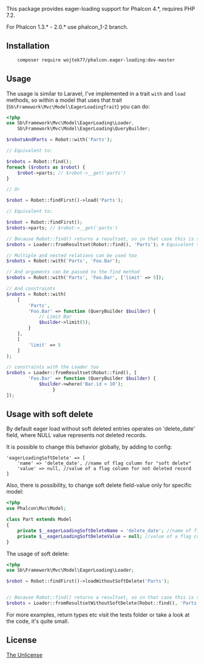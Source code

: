 This package provides eager-loading support for Phalcon 4.\*, requires PHP 7.2.

For Phalcon 1.3.* - 2.0.* use phalcon_1-2 branch.

Installation
-----

```bash
    composer require wojtek77/phalcon.eager-loading:dev-master
```

Usage
-----

The usage is similar to Laravel, I've implemented in a trait `with` and `load` methods, so within a model that uses that trait (`Sb\Framework\Mvc\Model\EagerLoadingTrait`) you can do:

```php
<?php
use Sb\Framework\Mvc\Model\EagerLoading\Loader,
	Sb\Framework\Mvc\Model\EagerLoading\QueryBuilder;

$robotsAndParts = Robot::with('Parts');

// Equivalent to:

$robots = Robot::find();
foreach ($robots as $robot) {
	$robot->parts; // $robot->__get('parts')
}

// Or

$robot = Robot::findFirst()->load('Parts');

// Equivalent to:

$robot = Robot::findFirst();
$robots->parts; // $robot->__get('parts')

// Because Robot::find() returns a resultset, so in that case this is solved with:
$robots = Loader::fromResultset(Robot::find(), 'Parts'); # Equivalent to the second example

// Multiple and nested relations can be used too
$robots = Robot::with('Parts', 'Foo.Bar');

// And arguments can be passed to the find method
$robots = Robot::with('Parts', 'Foo.Bar', ['limit' => 5]);

// And constraints
$robots = Robot::with(
	[
		'Parts',
		'Foo.Bar' => function (QueryBuilder $builder) {
			// Limit Bar
			$builder->limit(5);
		}
	],
	[
		'limit' => 5
	]
);

// constraints with the Loader too
$robots = Loader::fromResultset(Robot::find(), [
        'Foo.Bar' => function (QueryBuilder $builder) {
			$builder->where('Bar.id > 10'); 
	             }
]); 

```


Usage with soft delete
-----

By default eager load without soft deleted entries operates on 'delete_date' field, where NULL value represents not deleted records.

It is possible to change this behavior globally, by adding to config:

```
'eagerLoadingSoftDelete' => [
    'name' => 'delete_date', //name of flag column for "soft delete"
    'value' => null, //value of a flag column for not deleted record
]
```

Also, there is possibility, to change soft delete field-value only for specific model:
    
```php
<?php
use Phalcon\Mvc\Model;

class Part extends Model
{
    private $__eagerLoadingSoftDeleteName = 'delete_date'; //name of flag column for "soft delete"
    private $__eagerLoadingSoftDeleteValue = null; //value of a flag column for not deleted record
}
```

The usage of soft delete:

```php
<?php
use Sb\Framework\Mvc\Model\EagerLoading\Loader;

$robot = Robot::findFirst()->loadWithoutSoftDelete('Parts');


// Because Robot::find() returns a resultset, so in that case this is solved with:
$robots = Loader::fromResultsetWithoutSoftDelete(Robot::find(), 'Parts');
```

For more examples, return types etc visit the tests folder or take a look at the code, it's quite small.

License
-------
[The Unlicense](http://unlicense.org/)
